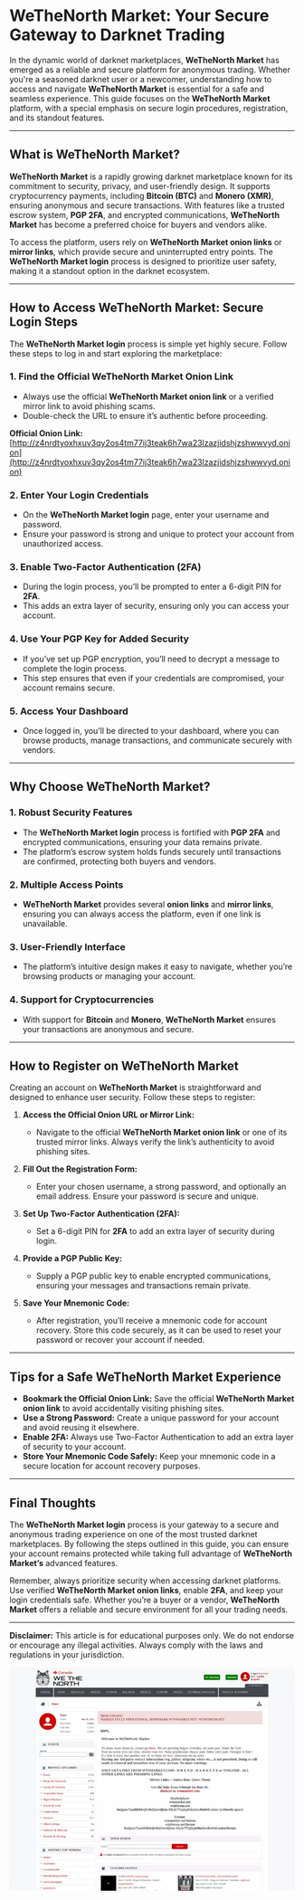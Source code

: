 # WeTheNorth Market: Your Secure Gateway to Darknet Trading  

In the dynamic world of darknet marketplaces, **WeTheNorth Market** has emerged as a reliable and secure platform for anonymous trading. Whether you're a seasoned darknet user or a newcomer, understanding how to access and navigate **WeTheNorth Market** is essential for a safe and seamless experience. This guide focuses on the **WeTheNorth Market** platform, with a special emphasis on secure login procedures, registration, and its standout features.  

---

## What is WeTheNorth Market?  

**WeTheNorth Market** is a rapidly growing darknet marketplace known for its commitment to security, privacy, and user-friendly design. It supports cryptocurrency payments, including **Bitcoin (BTC)** and **Monero (XMR)**, ensuring anonymous and secure transactions. With features like a trusted escrow system, **PGP 2FA**, and encrypted communications, **WeTheNorth Market** has become a preferred choice for buyers and vendors alike.  

To access the platform, users rely on **WeTheNorth Market onion links** or **mirror links**, which provide secure and uninterrupted entry points. The **WeTheNorth Market login** process is designed to prioritize user safety, making it a standout option in the darknet ecosystem.  

---

## How to Access WeTheNorth Market: Secure Login Steps  

The **WeTheNorth Market login** process is simple yet highly secure. Follow these steps to log in and start exploring the marketplace:  

### 1. **Find the Official WeTheNorth Market Onion Link**  
   - Always use the official **WeTheNorth Market onion link** or a verified mirror link to avoid phishing scams.  
   - Double-check the URL to ensure it’s authentic before proceeding.  

**Official Onion Link:** [http://z4nrdtyoxhxuv3qy2os4tm77ij3teak6h7wa23lzazjidshjzshwwvyd.onion](http://z4nrdtyoxhxuv3qy2os4tm77ij3teak6h7wa23lzazjidshjzshwwvyd.onion)  

### 2. **Enter Your Login Credentials**  
   - On the **WeTheNorth Market login** page, enter your username and password.  
   - Ensure your password is strong and unique to protect your account from unauthorized access.  

### 3. **Enable Two-Factor Authentication (2FA)**  
   - During the login process, you’ll be prompted to enter a 6-digit PIN for **2FA**.  
   - This adds an extra layer of security, ensuring only you can access your account.  

### 4. **Use Your PGP Key for Added Security**  
   - If you’ve set up PGP encryption, you’ll need to decrypt a message to complete the login process.  
   - This step ensures that even if your credentials are compromised, your account remains secure.  

### 5. **Access Your Dashboard**  
   - Once logged in, you’ll be directed to your dashboard, where you can browse products, manage transactions, and communicate securely with vendors.  

---

## Why Choose WeTheNorth Market?  

### 1. **Robust Security Features**  
   - The **WeTheNorth Market login** process is fortified with **PGP 2FA** and encrypted communications, ensuring your data remains private.  
   - The platform’s escrow system holds funds securely until transactions are confirmed, protecting both buyers and vendors.  

### 2. **Multiple Access Points**  
   - **WeTheNorth Market** provides several **onion links** and **mirror links**, ensuring you can always access the platform, even if one link is unavailable.  

### 3. **User-Friendly Interface**  
   - The platform’s intuitive design makes it easy to navigate, whether you’re browsing products or managing your account.  

### 4. **Support for Cryptocurrencies**  
   - With support for **Bitcoin** and **Monero**, **WeTheNorth Market** ensures your transactions are anonymous and secure.  

---

## How to Register on WeTheNorth Market  

Creating an account on **WeTheNorth Market** is straightforward and designed to enhance user security. Follow these steps to register:  

1. **Access the Official Onion URL or Mirror Link:**  
   - Navigate to the official **WeTheNorth Market onion link** or one of its trusted mirror links. Always verify the link’s authenticity to avoid phishing sites.  

2. **Fill Out the Registration Form:**  
   - Enter your chosen username, a strong password, and optionally an email address. Ensure your password is secure and unique.  

3. **Set Up Two-Factor Authentication (2FA):**  
   - Set a 6-digit PIN for **2FA** to add an extra layer of security during login.  

4. **Provide a PGP Public Key:**  
   - Supply a PGP public key to enable encrypted communications, ensuring your messages and transactions remain private.  

5. **Save Your Mnemonic Code:**  
   - After registration, you’ll receive a mnemonic code for account recovery. Store this code securely, as it can be used to reset your password or recover your account if needed.  

---

## Tips for a Safe WeTheNorth Market Experience  

- **Bookmark the Official Onion Link:** Save the official **WeTheNorth Market onion link** to avoid accidentally visiting phishing sites.  
- **Use a Strong Password:** Create a unique password for your account and avoid reusing it elsewhere.  
- **Enable 2FA:** Always use Two-Factor Authentication to add an extra layer of security to your account.  
- **Store Your Mnemonic Code Safely:** Keep your mnemonic code in a secure location for account recovery purposes.  

---

## Final Thoughts  

The **WeTheNorth Market login** process is your gateway to a secure and anonymous trading experience on one of the most trusted darknet marketplaces. By following the steps outlined in this guide, you can ensure your account remains protected while taking full advantage of **WeTheNorth Market’s** advanced features.  

Remember, always prioritize security when accessing darknet platforms. Use verified **WeTheNorth Market onion links**, enable **2FA**, and keep your login credentials safe. Whether you’re a buyer or a vendor, **WeTheNorth Market** offers a reliable and secure environment for all your trading needs.  

---

**Disclaimer:** This article is for educational purposes only. We do not endorse or encourage any illegal activities. Always comply with the laws and regulations in your jurisdiction.  

<a href="http://z4nrdtyoxhxuv3qy2os4tm77ij3teak6h7wa23lzazjidshjzshwwvyd.onion"><img src="/assets/resconfnut.webp" alt="WeTheNorth Market Preview" style="max-width: 100%;"></a>